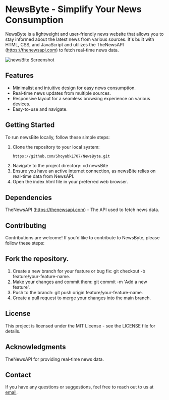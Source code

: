 # NewsByte - Simplify Your News Consumption

NewsByte is a lightweight and user-friendly news website that allows you to stay informed about the latest news from various sources. It's built with HTML, CSS, and JavaScript and utilizes the TheNewsAPI (https://thenewsapi.com) to fetch real-time news data.

![newsBite Screenshot](ScreenShot/snapshot.jpg)

## Features

- Minimalist and intuitive design for easy news consumption.
- Real-time news updates from multiple sources.
- Responsive layout for a seamless browsing experience on various devices.
- Easy-to-use and navigate.

## Getting Started

To run newsBite locally, follow these simple steps:

1. Clone the repository to your local system:
   ```bash
   https://github.com/Shoyabk1707/NewsByte.git
2. Navigate to the project directory: cd newsBite
3. Ensure you have an active internet connection, as newsBite relies on real-time data from NewsAPI.
4. Open the index.html file in your preferred web browser.

## Dependencies
TheNewsAPI (https://thenewsapi.com) - The API used to fetch news data.

## Contributing
Contributions are welcome! If you'd like to contribute to NewsByte, please follow these steps:

## Fork the repository.
1. Create a new branch for your feature or bug fix: git checkout -b feature/your-feature-name.
2. Make your changes and commit them: git commit -m 'Add a new feature'.
3. Push to the branch: git push origin feature/your-feature-name.
4. Create a pull request to merge your changes into the main branch.

## License
This project is licensed under the MIT License - see the LICENSE file for details.

## Acknowledgments
TheNewsAPI for providing real-time news data.

## Contact
If you have any questions or suggestions, feel free to reach out to us at [email](`shoyabmansuri916@gmail.com`).
